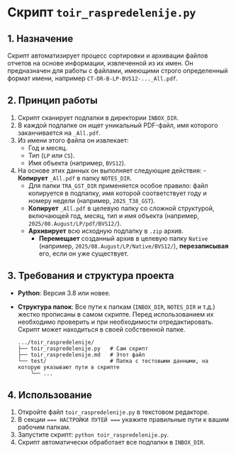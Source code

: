 # Скрипт `toir_raspredelenije.py`

## 1. Назначение

Скрипт автоматизирует процесс сортировки и архивации файлов отчетов на основе информации, извлеченной из их имен. Он предназначен для работы с файлами, имеющими строго определенный формат имени, например `CT-DR-B-LP-BVS12-..._All.pdf`.

## 2. Принцип работы

1.  Скрипт сканирует подпапки в директории `INBOX_DIR`.
2.  В каждой подпапке он ищет уникальный PDF-файл, имя которого заканчивается на `_All.pdf`.
3.  Из имени этого файла он извлекает:
    - Год и месяц.
    - Тип (`LP` или `CS`).
    - Имя объекта (например, `BVS12`).
4.  На основе этих данных он выполняет следующие действия:
        - **Копирует** `_All.pdf` в папку `NOTES_DIR`.
    - Для папки `TRA_GST_DIR` применяется особое правило: файл копируется в подпапку, имя которой соответствует году и номеру недели (например, `2025_T38_GST`).
    - **Копирует** `_All.pdf` в целевую папку со сложной структурой, включающей год, месяц, тип и имя объекта (например, `2025/08.August/LP/pdf/BVS12/`).
    - **Архивирует** всю исходную подпапку в `.zip` архив.
        - **Перемещает** созданный архив в целевую папку `Native` (например, `2025/08.August/LP/Native/BVS12/`), **перезаписывая** его, если он уже существует.

## 3. Требования и структура проекта

- **Python**: Версия 3.8 или новее.
- **Структура папок**: Все пути к папкам (`INBOX_DIR`, `NOTES_DIR` и т.д.) жестко прописаны в самом скрипте. Перед использованием их необходимо проверить и при необходимости отредактировать. Скрипт может находиться в своей собственной папке.

  ```
  .../toir_raspredelenije/
  ├── toir_raspredelenije.py   # Сам скрипт
  ├── toir_raspredelenije.md   # Этот файл
  └── test/                    # Папка с тестовыми данными, на которую указывают пути в скрипте
      └── ...
  ```

## 4. Использование

1.  Откройте файл `toir_raspredelenije.py` в текстовом редакторе.
2.  В секции `=== НАСТРОЙКИ ПУТЕЙ ===` укажите правильные пути к вашим рабочим папкам.
3.  Запустите скрипт: `python toir_raspredelenije.py`.
4.  Скрипт автоматически обработает все подпапки в `INBOX_DIR`.

